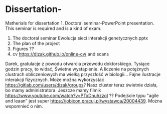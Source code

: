 # Dissertation-
Matherials for dissertation 1. Doctoral seminar-PowerPoint presentation. This seminar is required and is a kind of exam.
1. The doctoral seminar Ewolucja sieci interakcji genetycznych.pptx
2. The plan of the project
3. Figures ??
4. cv https://dizak.github.io/online-cv/ and scans

Darek, gratulacje z powodu otwarcia przewodu doktorskiego. Tysiące godzin pracy, to widać, Świetne wystąpienie. A liczenie na potężnych clustrach obliczeniowych ma wielką przyszłość w biologii... Fajne ilustracje interakcji fizycznych.
Może można wykorzystać https://gitlab.com/users/dizak/groups? 
Nasz cluster teraz świetnie działa, bo mamy administratora.
Jeszcze mamy filmik https://www.youtube.com/watch?v=PTxDnuhzzqI ??
Podejście typu "agile and leaan" jest super https://jobicon.pracuj.pl/wystawca/20004439. Można wspomnieć o nim.

